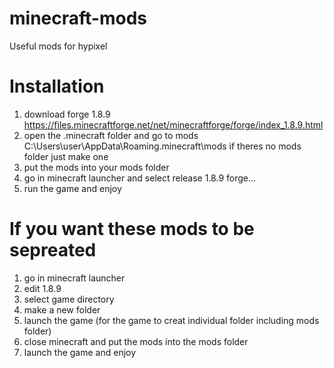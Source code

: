 # minecraft-mods
Useful mods for hypixel 

# Installation
1. download forge 1.8.9 https://files.minecraftforge.net/net/minecraftforge/forge/index_1.8.9.html
2. open the .minecraft folder and go to mods C:\Users\user\AppData\Roaming\.minecraft\mods
if theres no mods folder just make one 
4. put the mods into your mods folder
5. go in minecraft launcher and select release 1.8.9 forge...
6. run the game and enjoy


# If you want these mods to be sepreated
1. go in minecraft launcher 
2. edit 1.8.9
3. select game directory
4. make a new folder
5. launch the game (for the game to creat individual folder including mods folder)
6. close minecraft and put the mods into the mods folder
7. launch the game and enjoy
